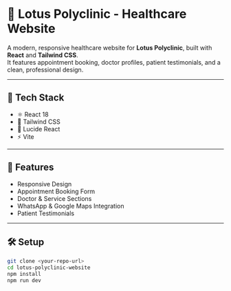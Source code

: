# 🌸 Lotus Polyclinic - Healthcare Website

A modern, responsive healthcare website for **Lotus Polyclinic**, built with **React** and **Tailwind CSS**.  
It features appointment booking, doctor profiles, patient testimonials, and a clean, professional design.

---

## 🚀 Tech Stack
- ⚛️ React 18  
- 🎨 Tailwind CSS  
- 🧩 Lucide React  
- ⚡ Vite  

---

## 🌟 Features
- Responsive Design  
- Appointment Booking Form  
- Doctor & Service Sections  
- WhatsApp & Google Maps Integration  
- Patient Testimonials  

---

## 🛠️ Setup

```bash
git clone <your-repo-url>
cd lotus-polyclinic-website
npm install
npm run dev
